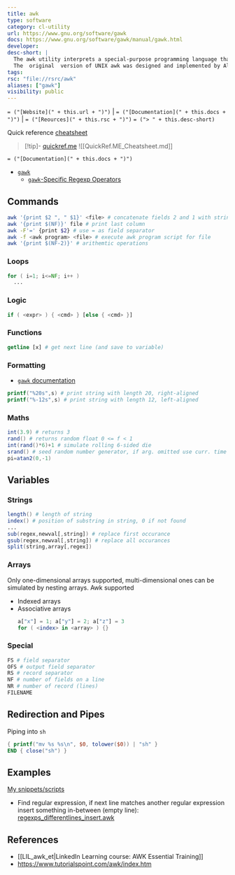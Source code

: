 ```yaml
---
title: awk
type: software
category: cl-utility
url: https://www.gnu.org/software/gawk
docs: https://www.gnu.org/software/gawk/manual/gawk.html
developer:
desc-short: |
  The awk utility interprets a special-purpose programming language that makes it possible to handle simple data-reformatting jobs with just a few lines of code.
  The  original  version of UNIX awk was designed and implemented by Alfred Aho, Peter Weinberger, and Brian Kernighan of Bell Laboratories.
tags:
rsc: "file://rsrc/awk"
aliases: ["gawk"]
visibility: public
---
```

`= ("[Website](" + this.url + ")")` | `= ("[Documentation](" + this.docs + ")")` | `= ("[Reources](" + this.rsc + ")")`
`= ("> " + this.desc-short)`

Quick reference [cheatsheet](file://rsrc/awk/awk.sh)
> [!tip]- [quickref.me](https://quickref.me/awk) 
> ![[QuickRef.ME_Cheatsheet.md]]

`= ("[Documentation](" + this.docs + ")")`
- [`gawk`](https://www.gnu.org/software/gawk/)
    - [`gawk`-Specific Regexp Operators](https://www.gnu.org/software/gawk/manual/html_node/GNU-Regexp-Operators.html)

## Commands
```bash
awk '{print $2 ", " $1}' <file> # concatenate fields 2 and 1 with string
awk '{print $(NF)}' file # print last column
awk -F'=' {print $2} # use = as field separator
awk -f <awk program> <file> # execute awk program script for file
awk '{print $(NF-2)}' # arithemtic operations
```


### Loops
```awk
for ( i=1; i<=NF; i++ )
  ...
```

### Logic
```awk
if ( <expr> ) { <cmd> } [else { <cmd> }]
```

### Functions
```awk
getline [x] # get next line (and save to variable)
```

### Formatting
- [`gawk` documentation](https://www.gnu.org/software/gawk/manual/gawk.html#Printf)
```awk
printf("%20s",s) # print string with length 20, right-aligned
printf("%-12s",s) # print string with length 12, left-aligned
```

### Maths
```awk
int(3.9) # returns 3
rand() # returns random float 0 <= f < 1
int(rand()*6)+1 # simulate rolling 6-sided die
srand() # seed random number generator, if arg. omitted use curr. time + date\
pi=atan2(0,-1)
```

## Variables

### Strings
```awk
length() # length of string
index() # position of substring in string, 0 if not found
...
sub(regex,newval[,string]) # replace first occurance
gsub(regex,newval[,string]) # replace all occurances
split(string,array[,regex])
```

### Arrays
Only one-dimensional arrays supported, multi-dimensional ones can be simulated by nesting arrays.
Awk supported
- Indexed arrays
- Associative arrays
    ```awk
    a["x"] = 1; a["y"] = 2; a["z"] = 3
    for ( <index> in <array> ) {}
    ```

### Special
```bash
FS # field separator
OFS # output field separator
RS # record separator
NF # number of fields on a line
NR # number of record (lines)
FILENAME
```


## Redirection and Pipes

Piping into `sh`
```awk
{ printf("mv %s %s\n", $0, tolower($0)) | "sh" }
END { close("sh") }
```

## Examples

[My snippets/scripts](file://rsrc/awk)
- Find regular expression, if next line matches another regular expression insert something in-between (empty line): [regexps_differentlines_insert.awk](file://rsrc/awk/regexps_differentlines_insert.awk)

## References
- [[LIL_awk_et|LinkedIn Learning course: AWK Essential Training]]
- https://www.tutorialspoint.com/awk/index.htm
